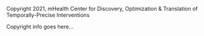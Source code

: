 Copyright 2021, mHealth Center for Discovery, Optimization & Translation of Temporally-Precise Interventions

Copyright info goes here...
